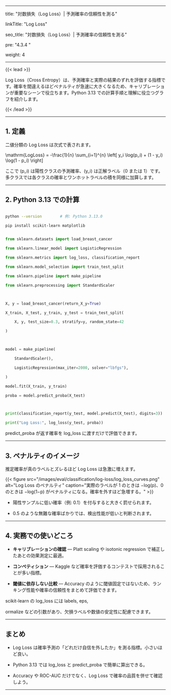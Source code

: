 ﻿---

title: "対数損失（Log Loss）| 予測確率の信頼性を測る"

linkTitle: "Log Loss"

seo_title: "対数損失（Log Loss）| 予測確率の信頼性を測る"

pre: "4.3.4 "

weight: 4

---



{{< lead >}}

Log Loss（Cross Entropy）は、予測確率と実際の結果のずれを評価する指標です。確率を間違えるほどペナルティが急速に大きくなるため、キャリブレーションが重要なシーンで役立ちます。Python 3.13 での計算手順と理解に役立つグラフを紹介します。

{{< /lead >}}



---



## 1. 定義



二値分類の Log Loss は次式で表されます。





\mathrm{LogLoss} = -\frac{1}{n} \sum_{i=1}^{n} \left[ y_i \log(p_i) + (1 - y_i) \log(1 - p_i) \right]





ここで \(p_i\) は陽性クラスの予測確率、\(y_i\) は正解ラベル（0 または 1）です。多クラスでは各クラスの確率とワンホットラベルの積を同様に加算します。



---



## 2. Python 3.13 での計算



```bash

python --version        # 例: Python 3.13.0

pip install scikit-learn matplotlib

```



```python

from sklearn.datasets import load_breast_cancer

from sklearn.linear_model import LogisticRegression

from sklearn.metrics import log_loss, classification_report

from sklearn.model_selection import train_test_split

from sklearn.pipeline import make_pipeline

from sklearn.preprocessing import StandardScaler



X, y = load_breast_cancer(return_X_y=True)

X_train, X_test, y_train, y_test = train_test_split(

    X, y, test_size=0.3, stratify=y, random_state=42

)



model = make_pipeline(

    StandardScaler(),

    LogisticRegression(max_iter=2000, solver="lbfgs"),

)

model.fit(X_train, y_train)

proba = model.predict_proba(X_test)



print(classification_report(y_test, model.predict(X_test), digits=3))

print("Log Loss:", log_loss(y_test, proba))

```



predict_proba が返す確率を log_loss に渡すだけで評価できます。



---



## 3. ペナルティのイメージ



推定確率が真のラベルとズレるほど Log Loss は急激に増えます。



{{< figure src="/images/eval/classification/log-loss/log_loss_curves.png" alt="Log Loss のペナルティ" caption="実際のラベルが 1 のときは −log(p)、0 のときは −log(1−p) がペナルティになる。確率を外すほど急増する。" >}}



- 陽性サンプルに低い確率（例: 0.1）を付与すると大きく罰せられます。

- 0.5 のような無難な確率ばかりでは、検出性能が低いと判断されます。



---



## 4. 実務での使いどころ



- **キャリブレーションの確認** — Platt scaling や isotonic regression で補正したあとの効果測定に最適。

- **コンペティション** — Kaggle など確率を評価するコンテストで採用されることが多い指標。

- **閾値に依存しない比較** — Accuracy のように閾値固定ではないため、ランキング性能や確率の信頼性をまとめて評価できます。



scikit-learn の log_loss には labels, eps, 

ormalize などの引数があり、欠損ラベルや数値の安定性に配慮できます。



---



## まとめ



- Log Loss は確率予測の「どれだけ自信を外したか」を測る指標。小さいほど良い。

- Python 3.13 では log_loss と predict_proba で簡単に算出できる。

- Accuracy や ROC-AUC だけでなく、Log Loss で確率の品質を併せて確認しよう。

---

